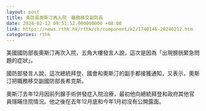 ```yaml
---
layout: post
title: 美防長奧斯汀再入院　職務移交副防長
date: 2024-02-12 09:51:52.000000000 +08:00
link: https://news.rthk.hk/rthk/ch/component/k2/1740146-20240212.htm
categories: rthk
---
```


美國國防部長奧斯汀再次入院，五角大樓發言人說，這次是因為「出現膀胱緊急問題的症狀」。

國防部發言人說，這次總統拜登、國會和奧斯汀的副手都接獲通知，又表示，奧斯汀把職務移交副國防部長希克斯。

奧斯汀去年12月因前列腺手術併發症入院治療，最初他向總統拜登和政府其他官員隱瞞住院情況。他之後在去年12月底和今年1月初沒有公開露面。
